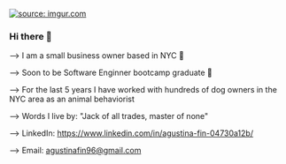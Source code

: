 <a href="https://imgur.com/y0I1gsr"><img src="https://i.imgur.com/y0I1gsr.png" title="source: imgur.com" /></a>
### Hi there 👋

--> I am a small business owner based in NYC 🍎


--> Soon to be Software Enginner bootcamp graduate 👾


--> For the last 5 years I have worked with hundreds of dog owners in the NYC area as an animal behaviorist 


--> Words I live by: "Jack of all trades, master of none" 


--> LinkedIn: https://www.linkedin.com/in/agustina-fin-04730a12b/


--> Email: agustinafin96@gmail.com
